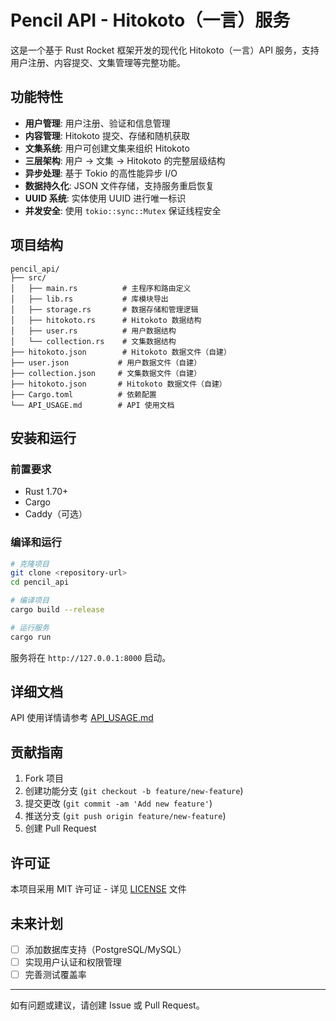 # Pencil API - Hitokoto（一言）服务

这是一个基于 Rust Rocket 框架开发的现代化 Hitokoto（一言）API 服务，支持用户注册、内容提交、文集管理等完整功能。

## 功能特性

- **用户管理**: 用户注册、验证和信息管理
- **内容管理**: Hitokoto 提交、存储和随机获取
- **文集系统**: 用户可创建文集来组织 Hitokoto
- **三层架构**: 用户 → 文集 → Hitokoto 的完整层级结构
- **异步处理**: 基于 Tokio 的高性能异步 I/O
- **数据持久化**: JSON 文件存储，支持服务重启恢复
- **UUID 系统**: 实体使用 UUID 进行唯一标识
- **并发安全**: 使用 `tokio::sync::Mutex` 保证线程安全

## 项目结构

```
pencil_api/
├── src/
│   ├── main.rs          # 主程序和路由定义
│   ├── lib.rs           # 库模块导出
│   ├── storage.rs       # 数据存储和管理逻辑
│   ├── hitokoto.rs      # Hitokoto 数据结构
│   ├── user.rs          # 用户数据结构
│   └── collection.rs    # 文集数据结构
├── hitokoto.json        # Hitokoto 数据文件（自建）
├── user.json           # 用户数据文件（自建）
├── collection.json     # 文集数据文件（自建）
├── hitokoto.json       # Hitokoto 数据文件（自建）
├── Cargo.toml          # 依赖配置
└── API_USAGE.md        # API 使用文档
```

## 安装和运行

### 前置要求

- Rust 1.70+
- Cargo
- Caddy（可选）

### 编译和运行

```bash
# 克隆项目
git clone <repository-url>
cd pencil_api

# 编译项目
cargo build --release

# 运行服务
cargo run
```

服务将在 `http://127.0.0.1:8000` 启动。

## 详细文档

API 使用详情请参考 [API_USAGE.md](./API_USAGE.md)

## 贡献指南

1. Fork 项目
2. 创建功能分支 (`git checkout -b feature/new-feature`)
3. 提交更改 (`git commit -am 'Add new feature'`)
4. 推送分支 (`git push origin feature/new-feature`)
5. 创建 Pull Request

## 许可证

本项目采用 MIT 许可证 - 详见 [LICENSE](LICENSE) 文件

## 未来计划

- [ ] 添加数据库支持（PostgreSQL/MySQL）
- [ ] 实现用户认证和权限管理
- [ ] 完善测试覆盖率

---

如有问题或建议，请创建 Issue 或 Pull Request。
